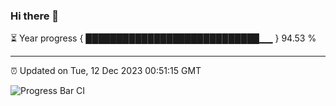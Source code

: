 ### Hi there 👋

⏳ Year progress { ████████████████████████████▁▁ } 94.53 %

---

⏰ Updated on Tue, 12 Dec 2023 00:51:15 GMT

![Progress Bar CI](https://github.com/liununu/liununu/workflows/Progress%20Bar%20CI/badge.svg)
